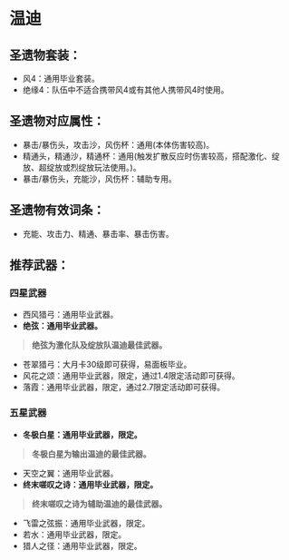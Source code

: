 # 温迪

## 圣遗物套装：
- 风4：通用毕业套装。
- 绝缘4：队伍中不适合携带风4或有其他人携带风4时使用。

## 圣遗物对应属性：
- 暴击/暴伤头，攻击沙，风伤杯：通用(本体伤害较高)。
- 精通头，精通沙，精通杯：通用(触发扩散反应时伤害较高，搭配激化、绽放、超绽放或烈绽放玩法使用。)。
- 暴击/暴伤头，充能沙，风伤杯：辅助专用。

## 圣遗物有效词条：
- 充能、攻击力、精通、暴击率、暴击伤害。

## 推荐武器：
### 四星武器
- 西风猎弓：通用毕业武器。
- **绝弦：通用毕业武器。**

>**绝弦为激化队及绽放队温迪最佳武器。**

- 苍翠猎弓：大月卡30级即可获得，易面板毕业。
- 风花之颂：通用毕业武器，限定，通过1.4限定活动即可获得。
- 落霞：通用毕业武器，限定，通过2.7限定活动即可获得。

### 五星武器
- **冬极白星：通用毕业武器，限定。**

>**冬极白星为输出温迪的最佳武器。**

- 天空之翼：通用毕业武器。
- **终末嗟叹之诗：通用毕业武器，限定。**

>**终末嗟叹之诗为辅助温迪的最佳武器。**

- 飞雷之弦振：通用毕业武器，限定。
- 若水：通用毕业武器，限定。
- 猎人之径：通用毕业武器，限定。

